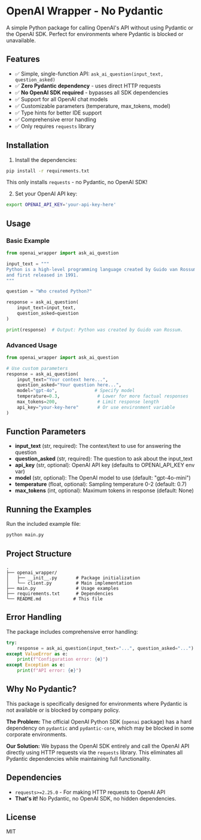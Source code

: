 # OpenAI Wrapper - No Pydantic

A simple Python package for calling OpenAI's API without using Pydantic or the OpenAI SDK. Perfect for environments where Pydantic is blocked or unavailable.

## Features

- ✅ Simple, single-function API: `ask_ai_question(input_text, question_asked)`
- ✅ **Zero Pydantic dependency** - uses direct HTTP requests
- ✅ **No OpenAI SDK required** - bypasses all SDK dependencies
- ✅ Support for all OpenAI chat models
- ✅ Customizable parameters (temperature, max_tokens, model)
- ✅ Type hints for better IDE support
- ✅ Comprehensive error handling
- ✅ Only requires `requests` library

## Installation

1. Install the dependencies:
```bash
pip install -r requirements.txt
```

This only installs `requests` - no Pydantic, no OpenAI SDK!

2. Set your OpenAI API key:
```bash
export OPENAI_API_KEY='your-api-key-here'
```

## Usage

### Basic Example

```python
from openai_wrapper import ask_ai_question

input_text = """
Python is a high-level programming language created by Guido van Rossum 
and first released in 1991.
"""

question = "Who created Python?"

response = ask_ai_question(
    input_text=input_text,
    question_asked=question
)

print(response)  # Output: Python was created by Guido van Rossum.
```

### Advanced Usage

```python
from openai_wrapper import ask_ai_question

# Use custom parameters
response = ask_ai_question(
    input_text="Your context here...",
    question_asked="Your question here...",
    model="gpt-4o",              # Specify model
    temperature=0.3,              # Lower for more factual responses
    max_tokens=200,               # Limit response length
    api_key="your-key-here"       # Or use environment variable
)
```

## Function Parameters

- **input_text** (str, required): The context/text to use for answering the question
- **question_asked** (str, required): The question to ask about the input_text
- **api_key** (str, optional): OpenAI API key (defaults to OPENAI_API_KEY env var)
- **model** (str, optional): The OpenAI model to use (default: "gpt-4o-mini")
- **temperature** (float, optional): Sampling temperature 0-2 (default: 0.7)
- **max_tokens** (int, optional): Maximum tokens in response (default: None)

## Running the Examples

Run the included example file:
```bash
python main.py
```

## Project Structure

```
.
├── openai_wrapper/
│   ├── __init__.py       # Package initialization
│   └── client.py         # Main implementation
├── main.py               # Usage examples
├── requirements.txt      # Dependencies
└── README.md            # This file
```

## Error Handling

The package includes comprehensive error handling:

```python
try:
    response = ask_ai_question(input_text="...", question_asked="...")
except ValueError as e:
    print(f"Configuration error: {e}")
except Exception as e:
    print(f"API error: {e}")
```

## Why No Pydantic?

This package is specifically designed for environments where Pydantic is not available or is blocked by company policy. 

**The Problem:** The official OpenAI Python SDK (`openai` package) has a hard dependency on `pydantic` and `pydantic-core`, which may be blocked in some corporate environments.

**Our Solution:** We bypass the OpenAI SDK entirely and call the OpenAI API directly using HTTP requests via the `requests` library. This eliminates all Pydantic dependencies while maintaining full functionality.

## Dependencies

- `requests>=2.25.0` - For making HTTP requests to OpenAI API
- **That's it!** No Pydantic, no OpenAI SDK, no hidden dependencies.

## License

MIT
